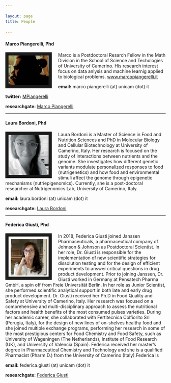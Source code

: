 ```yaml
---

layout: page
title: People

---
```



#### Marco Piangerelli, Phd

<img src="marco_copia.jpg" style="width:25%; border:10px solid; margin-right: 20px" align="left">

Marco is a Postdoctoral Resarch Fellow in the Math Division in the School of Science and Techologies of University of Camerino. His research interest focus on data anlysis and machine learnig applied to biological problems.
www.marcopiangerelli.it



**email:** marco.piangerelli (at) unicam (dot) it

**twitter:** <a href="https://twitter.com/MPiangerelli" target="_blank">MPiangerelli </a>
   
**researchgate:** <a href="https://researchgate.net/profile/Marco_Piangerelli" target="_blank">Marco Piangerelli </a>




---


#### Laura Bordoni, Phd

<img src="laura.jpg" style="width:25%; border:10px solid; margin-right: 20px" align="left">

Laura Bordoni is a Master of Science in Food and Nutrition Sciences and PhD in Molecular Biology and Cellular Biotechnology at University of Camerino, Italy. Her research is focused on the study of interactions between nutrients and the genome. She investigates how different genetic variants modulate personalized responses to food (nutrigenetics) and how  food and environmental stimuli affect the genome through epigenetic mechanisms (nutriepigenomics).  Currently, she is a post-doctoral researcher at Nutrigenomics Lab, University of Camerino, Italy.

**email:** laura.bordoni (at) unicam (dot) it

**researchgate:** <a href="https://www.researchgate.net/profile/Laura_Bordoni" target="_blank"> Laura Bordoni </a>




---


#### Federica Giusti, Phd

<img src="fotofede.jpeg" style="width:25%; border:10px solid; margin-right: 20px" align="left">

In 2018, Federica Giusti joined Janssen Pharmaceuticals, a pharmaceutical company of Johnson &amp;
Johnson as Postdoctoral Scientist.
In her role, Dr. Giusti is responsible for the implementation of new scientific strategies for dissolution
testing and for the design of efficient experiments to answer critical questions in drug product
development.
Prior to joining Janssen, Dr. Giusti worked in Germany at Pensatech Pharma GmbH, a spin off from
Freie Universität Berlin. In her role as Junior Scientist, she performed scientific analytical support in
both late and early drug product development.
Dr. Giusti received her Ph.D in Food Quality and Safety at University of Camerino, Italy. Her research
was focused on a comprehensive and multi-disciplinary approach to assess the nutritional factors
and health benefits of the most consumed pulses varieties.
During her academic career, she collaborated with Fertitecnica Colfiorito Srl (Perugia, Italy), for the
design of new lines of on-shelves healthy food and she joined multiple exchange programs,
performing her research in some of the most prestigious centers for Food Chemistry and Food Safety,
such as University of Wageningen (The Netherlands), Institute of Food Research (UK), and University
of Valencia (Spain).
Federica received her master’s degree in Pharmaceutical Chemistry and Technology and she is a
qualified Pharmacist (Pharm.D.) from the University of Camerino (Italy).Federica is 

**email:** federica.giusti (at) unicam (dot) it

**researchgate:** <a href="https://www.researchgate.net/profile/Federica_Giusti" target="_blank"> Federica Giusti </a>







